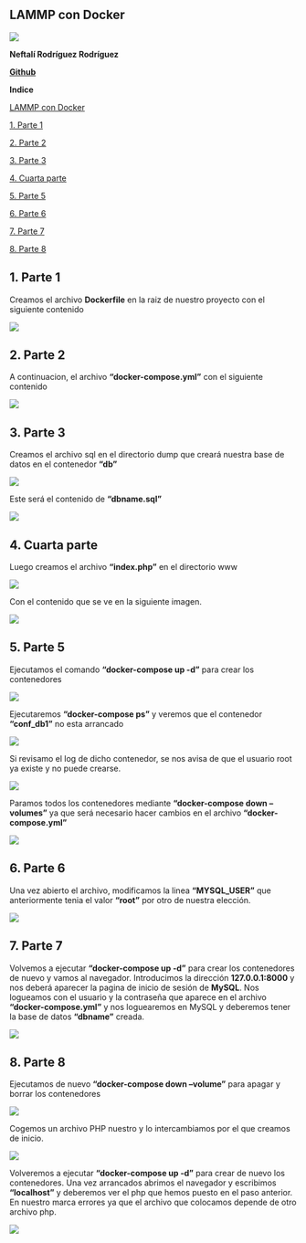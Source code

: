 ﻿## **LAMMP con Docker**

![](imagenes/docker.png)

**Neftalí Rodríguez Rodríguez**



[**Github**](https://github.com/InKu3uS/)


**Indice**

[LAMMP con Docker](#id1)

[1. Parte 1](#id1)

[2. Parte 2](#id2)

[3. Parte 3](#id3)

[4. Cuarta parte](#id4)

[5. Parte 5](#id5)

[6. Parte 6](#id6)

[7. Parte 7](#id7)

[8. Parte 8](#id8)




## **1. Parte 1**<a name="id1"></a>


Creamos el archivo **Dockerfile** en la raiz de nuestro proyecto con el siguiente contenido


![](imagenes/1.png)




## **2. Parte 2**<a name="id2"></a>

A continuacion, el archivo **“docker-compose.yml”** con el siguiente contenido


![](imagenes/2.png)




## **3. Parte 3**<a name="id3"></a>

Creamos el archivo sql en el directorio dump que creará nuestra base de datos en el contenedor **“db”**

![](imagenes/3.png)





Este será el contenido de **“dbname.sql”**


![](imagenes/4.png)




## **4. Cuarta parte**<a name="id4"></a>

Luego creamos el archivo **“index.php”** en el directorio www

![](imagenes/5.png)




Con el contenido que se ve en la siguiente imagen.

![](imagenes/6.png)




## **5. Parte 5**<a name="id5"></a>

Ejecutamos el comando **“docker-compose up -d”** para crear los contenedores

![](imagenes/7.png)

Ejecutaremos **“docker-compose ps”** y veremos que el contenedor **“conf\_db1”** no esta arrancado


![](imagenes/8.png)





Si revisamo el log de dicho contenedor, se nos avisa de que el usuario root ya existe y no puede crearse.

![](imagenes/9.png)

Paramos todos los contenedores mediante **“docker-compose down –volumes”** ya que será necesario hacer cambios en el archivo **“docker-compose.yml”**

![](imagenes/10.png)



## **6. Parte 6**<a name="id6"></a>

Una vez abierto el archivo, modificamos la linea **“MYSQL\_USER”** que anteriormente tenia el valor **“root”** por otro de nuestra elección.

![](imagenes/11.png)


## **7. Parte 7**<a name="id7"></a>

Volvemos a ejecutar **“docker-compose up -d”** para crear los contenedores de nuevo y vamos al navegador. Introducimos la dirección **127.0.0.1:8000** y nos deberá aparecer la pagina de inicio de sesión de **MySQL**. Nos logueamos con el usuario y la contraseña que aparece en el archivo **“docker-compose.yml”** y nos loguearemos en MySQL y deberemos tener la base de datos **“dbname”** creada.



![](imagenes/12.png)




## **8. Parte 8**<a name="id8"></a>

Ejecutamos de nuevo **“docker-compose down –volume”** para apagar y borrar los contenedores

![](imagenes/13.png)

Cogemos un archivo PHP nuestro y lo intercambiamos por el que creamos de inicio.




![](imagenes/14.png)

Volveremos a ejecutar **“docker-compose up -d”** para crear de nuevo los contenedores. Una vez arrancados abrimos el navegador y escribimos **“localhost”** y deberemos ver el php que hemos puesto en el paso anterior. En nuestro marca errores ya que el archivo que colocamos depende de otro archivo php.

![](imagenes/15.png)